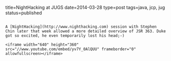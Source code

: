 title=NightHacking at JUGS
date=2014-03-28
type=post
tags=java, jcp, jug
status=published
~~~~~~

A [NightHacking](http://www.nighthacking.com) session with Stephen Chin later that week allowed a more detailed overview of JSR 363. Duke got so excited, he even temporarily lost his head;-)

<iframe width="640" height="360" src="//www.youtube.com/embed/yv7Y_0AlQUU" frameborder="0" allowfullscreen></iframe>
